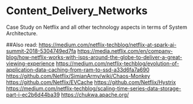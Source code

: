 # Content_Delivery_Networks
Case Study on Netflix and all other technology aspects in terms of System Architecture.

##Also read:
https://medium.com/netflix-techblog/netflix-at-spark-ai-summit-2018-5304749ed7fa
https://media.netflix.com/en/company-blog/how-netflix-works-with-isps-around-the-globe-to-deliver-a-great-viewing-experience
https://medium.com/netflix-techblog/evolution-of-application-data-caching-from-ram-to-ssd-a33d6fa7a690
https://github.com/Netflix/SimianArmy/wiki/Chaos-Monkey
https://github.com/Netflix/EVCache
https://github.com/Netflix/Hystrix
https://medium.com/netflix-techblog/scaling-time-series-data-storage-part-i-ec2b6d44ba39
https://chukwa.apache.org/
